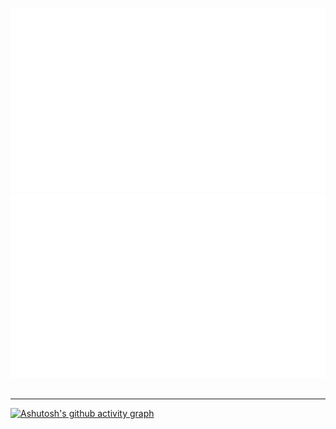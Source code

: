 <p align="center" >
    <a href="https://github.com/jstrieb/github-stats">
      <img src="https://github.com/BolverBlitz/github-stats/blob/master/generated/overview.svg">
    </a>
    <a href="https://github.com/jstrieb/github-stats">
      <img src="https://github.com/BolverBlitz/github-stats/blob/master/generated/languages.svg">
    </a>
    <img src="https://hit.yhype.me/github/profile?user_id=53654579" width="0" height="0">
</p>

---

[![Ashutosh's github activity graph](https://activity-graph.herokuapp.com/graph?username=BolverBlitz&custom_title=BolverBlitz%20Coding%20Activity&hide_border=true&theme=github&bg_color=00000000)](https://github.com/ashutosh00710/github-readme-activity-graph)
